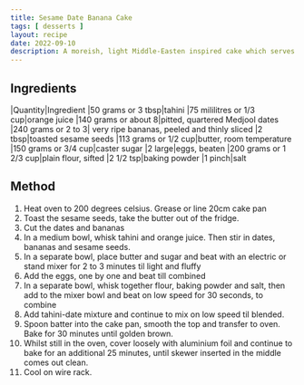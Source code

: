 ```yaml
---
title: Sesame Date Banana Cake
tags: [ desserts ]
layout: recipe
date: 2022-09-10
description: A moreish, light Middle-Easten inspired cake which serves 8-10.
---
```

## Ingredients

|Quantity|Ingredient
|50 grams or 3 tbsp|tahini
|75 mililitres or 1/3 cup|orange juice
|140 grams or about 8|pitted, quartered Medjool dates
|240 grams or 2 to 3| very ripe bananas, peeled and thinly sliced
|2 tbsp|toasted sesame seeds
|113 grams or 1/2 cup|butter, room temperature
|150 grams or 3/4 cup|caster sugar
|2 large|eggs, beaten
|200 grams or 1 2/3 cup|plain flour, sifted
|2 1/2 tsp|baking powder
|1 pinch|salt

## Method

1. Heat oven to 200 degrees celsius. Grease or line 20cm cake pan
2. Toast the sesame seeds, take the butter out of the fridge.
3. Cut the dates and bananas
4. In a medium bowl, whisk tahini and orange juice. Then stir in dates, bananas and sesame seeds.
5. In a separate bowl, place butter and sugar and beat with an electric or stand mixer for 2 to 3 minutes til light and fluffy
6. Add the eggs, one by one and beat till combined
7. In a separate bowl, whisk together flour, baking powder and salt, then add to the mixer bowl and beat on low speed for 30 seconds, to combine
8. Add tahini-date mixture and continue to mix on low speed til blended.
9. Spoon batter into the cake pan, smooth the top and transfer to oven. Bake for 30 minutes until golden brown. 
10. Whilst still in the oven, cover loosely with aluminium foil and continue to bake for an additional 25 minutes, until skewer inserted in the middle comes out clean.
11. Cool on wire rack. 
